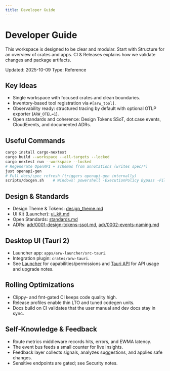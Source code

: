 ```yaml
---
title: Developer Guide
---
```


# Developer Guide

This workspace is designed to be clear and modular. Start with Structure for an overview of crates and apps. CI & Releases explains how we validate changes and package artifacts.

Updated: 2025-10-09
Type: Reference

## Key Ideas
- Single workspace with focused crates and clean boundaries.
- Inventory-based tool registration via `#[arw_tool]`.
- Observability ready: structured tracing by default with optional OTLP exporter (`ARW_OTEL=1`).
- Open standards and coherence: Design Tokens SSoT, dot.case events, CloudEvents, and documented ADRs.

## Useful Commands
```bash
cargo install cargo-nextest
cargo build --workspace --all-targets --locked
cargo nextest run --workspace --locked
# Regenerate OpenAPI + schemas from annotations (writes spec/*)
just openapi-gen
# Full docs/spec refresh (triggers openapi-gen internally)
scripts/docgen.sh    # Windows: powershell -ExecutionPolicy Bypass -File scripts\docgen.ps1
```

## Design & Standards
- Design Theme & Tokens: [design_theme.md](design_theme.md)
- UI Kit (Launcher): [ui_kit.md](ui_kit.md)
- Open Standards: [standards.md](standards.md)
- ADRs: [adr/0001-design-tokens-ssot.md](../adr/0001-design-tokens-ssot.md), [adr/0002-events-naming.md](../adr/0002-events-naming.md)

## Desktop UI (Tauri 2)
- Launcher app: `apps/arw-launcher/src-tauri`.
- Integration plugin: `crates/arw-tauri`.
- See [Launcher](../guide/launcher.md) for capabilities/permissions and [Tauri API](tauri_api.md) for API usage and upgrade notes.

## Rolling Optimizations
- Clippy- and fmt-gated CI keeps code quality high.
- Release profiles enable thin LTO and tuned codegen units.
- Docs build on CI validates that the user manual and dev docs stay in sync.

## Self‑Knowledge & Feedback
- Route metrics middleware records hits, errors, and EWMA latency.
- The event bus feeds a small counter for live Insights.
- Feedback layer collects signals, analyzes suggestions, and applies safe changes.
- Sensitive endpoints are gated; see Security notes.
